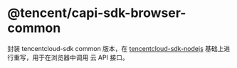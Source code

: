 # @tencent/capi-sdk-browser-common



封装 tencentcloud-sdk common 版本，在 [tencentcloud-sdk-nodejs](https://github.com/TencentCloud/tencentcloud-sdk-nodejs) 基础上进行重写，用于在浏览器中调用 云 API 接口。